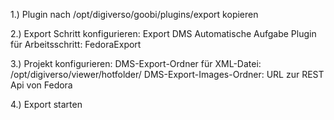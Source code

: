 1.) Plugin nach /opt/digiverso/goobi/plugins/export kopieren

2.) Export Schritt konfigurieren:
Export DMS
Automatische Aufgabe
Plugin für Arbeitsschritt: FedoraExport

3.) Projekt konfigurieren:
DMS-Export-Ordner für XML-Datei: /opt/digiverso/viewer/hotfolder/
DMS-Export-Images-Ordner: URL zur REST Api von Fedora

4.) Export starten 